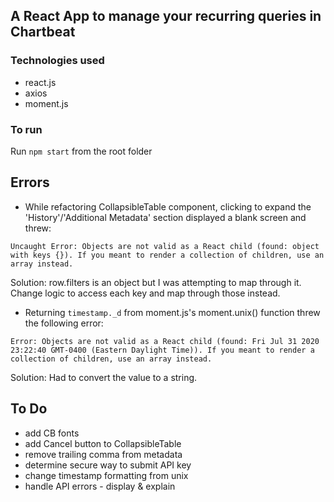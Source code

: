 ## A React App to manage your recurring queries in Chartbeat

### Technologies used

- react.js
- axios
- moment.js

### To run

Run ```npm start``` from the root folder

## Errors

- While refactoring CollapsibleTable component, clicking to expand the 'History'/'Additional Metadata' section displayed a blank screen and threw:

```Uncaught Error: Objects are not valid as a React child (found: object with keys {}). If you meant to render a collection of children, use an array instead.```

Solution: row.filters is an object but I was attempting to map through it. Change logic to access each key and map through those instead.

- Returning ```timestamp._d``` from moment.js's moment.unix() function threw the following error:

```Error: Objects are not valid as a React child (found: Fri Jul 31 2020 23:22:40 GMT-0400 (Eastern Daylight Time)). If you meant to render a collection of children, use an array instead.```

Solution: Had to convert the value to a string.

## To Do

- add CB fonts
- add Cancel button to CollapsibleTable
- remove trailing comma from metadata
- determine secure way to submit API key
- change timestamp formatting from unix 
- handle API errors - display & explain